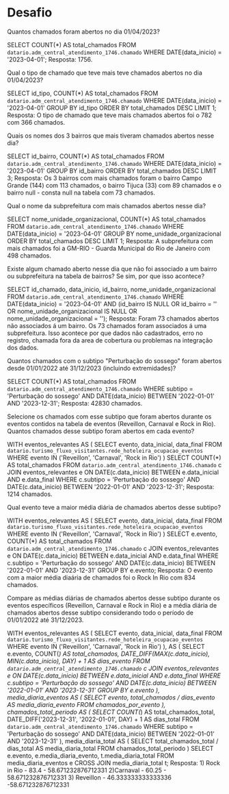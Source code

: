 # Desafio

Quantos chamados foram abertos no dia 01/04/2023?

SELECT COUNT(*) AS total_chamados
FROM `datario.adm_central_atendimento_1746.chamado`
WHERE DATE(data_inicio) = '2023-04-01';
Resposta: 1756.

Qual o tipo de chamado que teve mais teve chamados abertos no dia 01/04/2023?

SELECT id_tipo, COUNT(*) AS total_chamados
FROM `datario.adm_central_atendimento_1746.chamado`
WHERE DATE(data_inicio) = '2023-04-01'
GROUP BY id_tipo
ORDER BY total_chamados DESC
LIMIT 1;
Resposta: O tipo de chamado que teve mais chamados abertos foi o 782 com 366 chamados. 

Quais os nomes dos 3 bairros que mais tiveram chamados abertos nesse dia?

SELECT id_bairro, COUNT(*) AS total_chamados
FROM `datario.adm_central_atendimento_1746.chamado`
WHERE DATE(data_inicio) = '2023-04-01'
GROUP BY id_bairro
ORDER BY total_chamados DESC
LIMIT 3;
Resposta: Os 3 bairros com mais chamados foram o bairro Campo Grande (144) com 113 chamados, o bairro Tijuca (33) com 89 chamados e o bairro null - consta null na tabela com 73 chamados. 

Qual o nome da subprefeitura com mais chamados abertos nesse dia?

SELECT nome_unidade_organizacional, COUNT(*) AS total_chamados
FROM `datario.adm_central_atendimento_1746.chamado`
WHERE DATE(data_inicio) = '2023-04-01'
GROUP BY nome_unidade_organizacional
ORDER BY total_chamados DESC
LIMIT 1;
Resposta: A subprefeitura com mais chamados foi a GM-RIO - Guarda Municipal do Rio de Janeiro com 498 chamados.


Existe algum chamado aberto nesse dia que não foi associado a um bairro ou subprefeitura na tabela de bairros? Se sim, por que isso acontece?

SELECT id_chamado, data_inicio, id_bairro, nome_unidade_organizacional
FROM `datario.adm_central_atendimento_1746.chamado`
WHERE DATE(data_inicio) = '2023-04-01'
AND (id_bairro IS NULL OR id_bairro = '' OR nome_unidade_organizacional IS NULL OR nome_unidade_organizacional = '');
Resposta: Foram 73 chamados abertos não associados á um bairro. Os 73 chamados foram associados á uma subprefeitura. Isso acontece por que dados não cadastrados, erro no registro, chamada fora da area de cobertura ou problemas na integração dos dados. 


Quantos chamados com o subtipo "Perturbação do sossego" foram abertos desde 01/01/2022 até 31/12/2023 (incluindo extremidades)?

SELECT COUNT(*) AS total_chamados
FROM `datario.adm_central_atendimento_1746.chamado`
WHERE subtipo = 'Perturbação do sossego'
AND DATE(data_inicio) BETWEEN '2022-01-01' AND '2023-12-31';
Resposta: 42830 chamados. 


Selecione os chamados com esse subtipo que foram abertos durante os eventos contidos na tabela de eventos (Reveillon, Carnaval e Rock in Rio).
Quantos chamados desse subtipo foram abertos em cada evento?

WITH eventos_relevantes AS (
SELECT evento, data_inicial, data_final
FROM `datario.turismo_fluxo_visitantes.rede_hoteleira_ocupacao_eventos`
WHERE evento IN ('Reveillon', 'Carnaval', 'Rock in Rio')
)
SELECT COUNT(*) AS total_chamados
FROM `datario.adm_central_atendimento_1746.chamado` c
JOIN eventos_relevantes e
ON DATE(c.data_inicio) BETWEEN e.data_inicial AND e.data_final
WHERE c.subtipo = 'Perturbação do sossego'
AND DATE(c.data_inicio) BETWEEN '2022-01-01' AND '2023-12-31';
Resposta: 1214 chamados. 



Qual evento teve a maior média diária de chamados abertos desse subtipo?

WITH eventos_relevantes AS (
SELECT evento, data_inicial, data_final
FROM `datario.turismo_fluxo_visitantes.rede_hoteleira_ocupacao_eventos`
WHERE evento IN ('Reveillon', 'Carnaval', 'Rock in Rio')
)
SELECT e.evento, COUNT(*) AS total_chamados
FROM `datario.adm_central_atendimento_1746.chamado` c
JOIN eventos_relevantes e
ON DATE(c.data_inicio) BETWEEN e.data_inicial AND e.data_final
WHERE c.subtipo = 'Perturbação do sossego'
AND DATE(c.data_inicio) BETWEEN '2022-01-01' AND '2023-12-31'
GROUP BY e.evento;
Resposta: O evento com a maior média diaária de chamados foi o Rock In Rio com 834 chamados. 

Compare as médias diárias de chamados abertos desse subtipo durante os eventos específicos (Reveillon, Carnaval e Rock in Rio) e a média diária de chamados abertos desse subtipo considerando todo o período de 01/01/2022 até 31/12/2023.


WITH eventos_relevantes AS (
SELECT evento, data_inicial, data_final
FROM `datario.turismo_fluxo_visitantes.rede_hoteleira_ocupacao_eventos`
WHERE evento IN ('Reveillon', 'Carnaval', 'Rock in Rio')
),
AS (
SELECT e.evento,
COUNT(*) AS total_chamados,
DATE_DIFF(MAX(c.data_inicio), MIN(c.data_inicio), DAY) + 1 AS dias_evento
FROM `datario.adm_central_atendimento_1746.chamado` c
JOIN eventos_relevantes e
ON DATE(c.data_inicio) BETWEEN e.data_inicial AND e.data_final
WHERE c.subtipo = 'Perturbação do sossego'
AND DATE(c.data_inicio) BETWEEN '2022-01-01' AND '2023-12-31'
GROUP BY e.evento
),
media_diaria_eventos AS (
SELECT evento,
total_chamados / dias_evento AS media_diaria_evento
FROM chamados_por_evento
),
chamados_total_periodo AS (
SELECT COUNT(*) AS total_chamados_total,
DATE_DIFF('2023-12-31', '2022-01-01', DAY) + 1 AS dias_total
FROM `datario.adm_central_atendimento_1746.chamado`
WHERE subtipo = 'Perturbação do sossego'
AND DATE(data_inicio) BETWEEN '2022-01-01' AND '2023-12-31'
),
media_diaria_total AS (
    SELECT total_chamados_total / dias_total AS media_diaria_total
    FROM chamados_total_periodo
)
SELECT e.evento, 
       e.media_diaria_evento, 
       t.media_diaria_total
FROM media_diaria_eventos e
CROSS JOIN media_diaria_total t;
Resposta:  1) Rock in Rio - 83.4 - 58.671232876712331  2)Carnaval - 60.25 - 58.671232876712331  3) Reveillon - 46.333333333333336 -58.671232876712331



